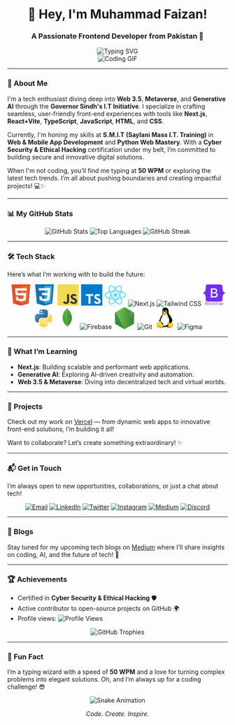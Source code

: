 <div align="center">
  <h1>👋 Hey, I'm Muhammad Faizan!</h1>
  <h3>A Passionate Frontend Developer from Pakistan 🚀</h3>
  <img src="https://readme-typing-svg.herokuapp.com?font=Fira+Code&size=20&pause=1000&color=0E75B6&center=true&vCenter=true&width=440&lines=Building+the+Future+with+Code;Web+3.5+%7C+Metaverse+%7C+AI+Enthusiast;Let's+Create+Something+Amazing!" alt="Typing SVG" />
</div>

<div align="center">
  <img src="https://present.readthedocs.io/en/latest/_images/welcome-to-coding.gif" alt="Coding GIF" width="600"/>
</div>

---

### 🌟 About Me
I'm a tech enthusiast diving deep into **Web 3.5**, **Metaverse**, and **Generative AI** through the **Governor Sindh's I.T Initiative**. I specialize in crafting seamless, user-friendly front-end experiences with tools like **Next.js**, **React+Vite**, **TypeScript**, **JavaScript**, **HTML**, and **CSS**. 

Currently, I'm honing my skills at **S.M.I.T (Saylani Mass I.T. Training)** in **Web & Mobile App Development** and **Python Web Mastery**. With a **Cyber Security & Ethical Hacking** certification under my belt, I’m committed to building secure and innovative digital solutions. 

When I'm not coding, you’ll find me typing at **50 WPM** or exploring the latest tech trends. I’m all about pushing boundaries and creating impactful projects! 💻✨

---

### 📊 My GitHub Stats
<div align="center">
  <img src="https://github-readme-stats.vercel.app/api?username=faizan418&show_icons=true&theme=radical&hide_border=true" alt="GitHub Stats" />
  <img src="https://github-readme-stats.vercel.app/api/top-langs?username=faizan418&show_icons=true&theme=radical&hide_border=true&layout=compact" alt="Top Languages" />
  <img src="https://github-readme-streak-stats.herokuapp.com/?user=faizan418&theme=radical&hide_border=true" alt="GitHub Streak" />
</div>

---

### 🛠️ Tech Stack
Here’s what I’m working with to build the future:

<div align="center">
  <img src="https://raw.githubusercontent.com/devicons/devicon/master/icons/html5/html5-original.svg" alt="HTML5" width="50" height="50" title="HTML5"/>
  <img src="https://raw.githubusercontent.com/devicons/devicon/master/icons/css3/css3-original.svg" alt="CSS3" width="50" height="50" title="CSS3"/>
  <img src="https://raw.githubusercontent.com/devicons/devicon/master/icons/javascript/javascript-original.svg" alt="JavaScript" width="50" height="50" title="JavaScript"/>
  <img src="https://raw.githubusercontent.com/devicons/devicon/master/icons/typescript/typescript-original.svg" alt="TypeScript" width="50" height="50" title="TypeScript"/>
  <img src="https://raw.githubusercontent.com/devicons/devicon/master/icons/react/react-original.svg" alt="React" width="50" height="50" title="React"/>
  <img src="https://cdn.worldvectorlogo.com/logos/nextjs-2.svg" alt="Next.js" width="50" height="50" title="Next.js"/>
  <img src="https://www.vectorlogo.zone/logos/tailwindcss/tailwindcss-icon.svg" alt="Tailwind CSS" width="50" height="50" title="Tailwind CSS"/>
  <img src="https://raw.githubusercontent.com/devicons/devicon/master/icons/bootstrap/bootstrap-plain-wordmark.svg" alt="Bootstrap" width="50" height="50" title="Bootstrap"/>
  <img src="https://raw.githubusercontent.com/devicons/devicon/master/icons/python/python-original.svg" alt="Python" width="50" height="50" title="Python"/>
  <img src="https://raw.githubusercontent.com/devicons/devicon/master/icons/mongodb/mongodb-original.svg" alt="MongoDB" width="50" height="50" title="MongoDB"/>
  <img src="https://www.vectorlogo.zone/logos/firebase/firebase-icon.svg" alt="Firebase" width="50" height="50" title="Firebase"/>
  <img src="https://raw.githubusercontent.com/devicons/devicon/master/icons/nodejs/nodejs-original.svg" alt="Node.js" width="50" height="50" title="Node.js"/>
  <img src="https://www.vectorlogo.zone/logos/git-scm/git-scm-icon.svg" alt="Git" width="50" height="50" title="Git"/>
  <img src="https://raw.githubusercontent.com/devicons/devicon/master/icons/linux/linux-original.svg" alt="Linux" width="50" height="50" title="Linux"/>
  <img src="https://www.vectorlogo.zone/logos/figma/figma-icon.svg" alt="Figma" width="50" height="50" title="Figma"/>
</div>

---

### 🌱 What I’m Learning
- **Next.js**: Building scalable and performant web applications.
- **Generative AI**: Exploring AI-driven creativity and automation.
- **Web 3.5 & Metaverse**: Diving into decentralized tech and virtual worlds.

---

### 🚀 Projects
Check out my work on [Vercel](https://vercel.com/muhammad-faizans-projects-8d5be4d1) — from dynamic web apps to innovative front-end solutions, I’m building it all! 

Want to collaborate? Let’s create something extraordinary! ✨

---

### 📬 Get in Touch
I’m always open to new opportunities, collaborations, or just a chat about tech!

<div align="center">
  <a href="mailto:muhammadf4060@gmail.com"><img src="https://img.shields.io/badge/Email-muhammadf4060@gmail.com-red?style=for-the-badge&logo=gmail" alt="Email"/></a>
  <a href="https://linkedin.com/in/muhammadfaizan"><img src="https://img.shields.io/badge/LinkedIn-Muhammad%20Faizan-blue?style=for-the-badge&logo=linkedin" alt="LinkedIn"/></a>
  <a href="https://twitter.com/mfaizan153945"><img src="https://img.shields.io/badge/Twitter-@mfaizan153945-1DA1F2?style=for-the-badge&logo=twitter" alt="Twitter"/></a>
  <a href="https://instagram.com/fazii.963"><img src="https://img.shields.io/badge/Instagram-fazii.963-E4405F?style=for-the-badge&logo=instagram" alt="Instagram"/></a>
  <a href="https://medium.com/@muhammadf4060"><img src="https://img.shields.io/badge/Medium-@muhammadf4060-12100E?style=for-the-badge&logo=medium" alt="Medium"/></a>
  <a href="https://discord.gg/1209567481824419923"><img src="https://img.shields.io/badge/Discord-Join%20My%20Server-7289DA?style=for-the-badge&logo=discord" alt="Discord"/></a>
</div>

---

### 📝 Blogs
Stay tuned for my upcoming tech blogs on [Medium](https://medium.com/@muhammadf4060) where I’ll share insights on coding, AI, and the future of tech! 🚀

---

### 🏆 Achievements
- Certified in **Cyber Security & Ethical Hacking** 🛡️
- Active contributor to open-source projects on GitHub 🌍
- Profile views: <img src="https://komarev.com/ghpvc/?username=faizan418&label=Profile%20Views&color=0e75b6&style=flat" alt="Profile Views" />

<div align="center">
  <img src="https://github-profile-trophy.vercel.app/?username=faizan418&theme=radical&no-frame=true" alt="GitHub Trophies" />
</div>

---

### 🎨 Fun Fact
I’m a typing wizard with a speed of **50 WPM** and a love for turning complex problems into elegant solutions. Oh, and I’m always up for a coding challenge! 😎

<div align="center">
  <img src="https://profile-readme-generator.com/assets/snake.svg" alt="Snake Animation" />
</div>

<p align="center">
  <i>Code. Create. Inspire.</i>
</p>
